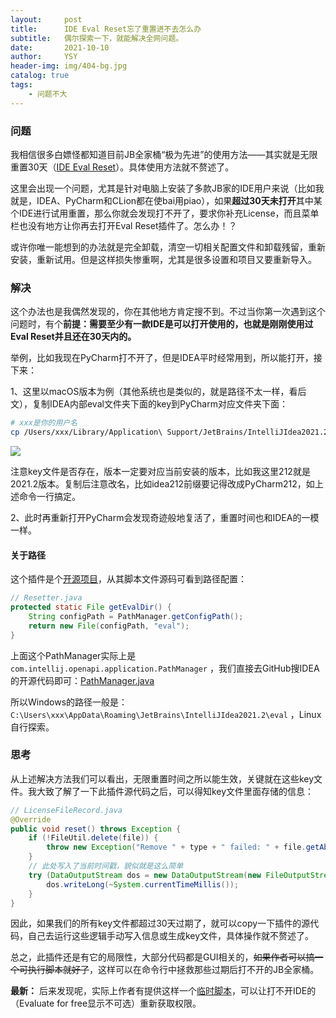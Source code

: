 ```yaml
---
layout:     post
title:      IDE Eval Reset忘了重置进不去怎么办
subtitle:   偶尔探索一下，就能解决全网问题。
date:       2021-10-10
author:     YSY
header-img: img/404-bg.jpg
catalog: true
tags:
    - 问题不大
---
```


### 问题

我相信很多白嫖怪都知道目前JB全家桶“极为先进”的使用方法——其实就是无限重置30天（[IDE Eval Reset](https://zhile.io/2020/11/18/jetbrains-eval-reset-da33a93d.html)）。具体使用方法就不赘述了。

这里会出现一个问题，尤其是针对电脑上安装了多款JB家的IDE用户来说（比如我就是，IDEA、PyCharm和CLion都在使bai用piao），如果**超过30天未打开**其中某个IDE进行试用重置，那么你就会发现打不开了，要求你补充License，而且菜单栏也没有地方让你再去打开Eval Reset插件了。怎么办！？

或许你唯一能想到的办法就是完全卸载，清空一切相关配置文件和卸载残留，重新安装，重新试用。但是这样损失惨重啊，尤其是很多设置和项目又要重新导入。

### 解决

这个办法也是我偶然发现的，你在其他地方肯定搜不到。不过当你第一次遇到这个问题时，有个**前提：需要至少有一款IDE是可以打开使用的，也就是刚刚使用过Eval Reset并且还在30天内的。**

举例，比如我现在PyCharm打不开了，但是IDEA平时经常用到，所以能打开，接下来：

1、这里以macOS版本为例（其他系统也是类似的，就是路径不太一样，看后文），复制IDEA内部eval文件夹下面的key到PyCharm对应文件夹下面：

```bash
# xxx是你的用户名
cp /Users/xxx/Library/Application\ Support/JetBrains/IntelliJIdea2021.2/eval/idea212.evaluation.key /Users/xxx/Library/Application\ Support/JetBrains/PyCharm2021.2/eval/PyCharm212.evaluation.key
```

![](https://imgconvert.csdnimg.cn/3ea46506bfc742e7925e8489ebefb274.png)

注意key文件是否存在，版本一定要对应当前安装的版本，比如我这里212就是2021.2版本。复制后注意改名，比如idea212前缀要记得改成PyCharm212，如上述命令一行搞定。

2、此时再重新打开PyCharm会发现奇迹般地复活了，重置时间也和IDEA的一模一样。

#### 关于路径

这个插件是个[开源项目](https://gitee.com/pengzhile/ide-eval-resetter)，从其脚本文件源码可看到路径配置：

```java
// Resetter.java
protected static File getEvalDir() {
    String configPath = PathManager.getConfigPath();
    return new File(configPath, "eval");
}
```

上面这个PathManager实际上是 `com.intellij.openapi.application.PathManager` ，我们直接去GitHub搜IDEA的开源代码即可：[PathManager.java](https://github.com/JetBrains/intellij-community/blob/master/platform/util/src/com/intellij/openapi/application/PathManager.java)

所以Windows的路径一般是：`C:\Users\xxx\AppData\Roaming\JetBrains\IntelliJIdea2021.2\eval` ，Linux自行探索。

### 思考

从上述解决方法我们可以看出，无限重置时间之所以能生效，关键就在这些key文件。我大致了解了一下此插件源代码之后，可以得知key文件里面存储的信息：

```java
// LicenseFileRecord.java
@Override
public void reset() throws Exception {
    if (!FileUtil.delete(file)) {
        throw new Exception("Remove " + type + " failed: " + file.getAbsolutePath());
    }
    // 此处写入了当前时间戳，貌似就是这么简单
    try (DataOutputStream dos = new DataOutputStream(new FileOutputStream(file))) {
        dos.writeLong(~System.currentTimeMillis());
    }
}
```

因此，如果我们的所有key文件都超过30天过期了，就可以copy一下插件的源代码，自己去运行这些逻辑手动写入信息或生成key文件，具体操作就不赘述了。

总之，此插件还是有它的局限性，大部分代码都是GUI相关的，~~如果作者可以搞一个可执行脚本就好了~~，这样可以在命令行中拯救那些过期后打不开的JB全家桶。

**最新：** 后来发现呢，实际上作者有提供这样一个[临时脚本](https://gitee.com/pengzhile/ide-eval-resetter/tree/master/scripts)，可以让打不开IDE的（Evaluate for free显示不可选）重新获取权限。
